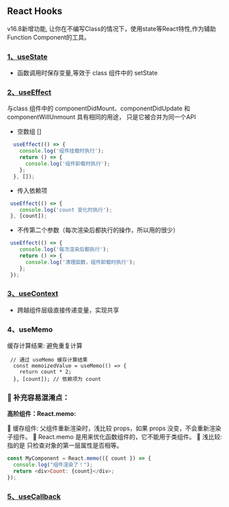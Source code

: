 ## React Hooks
v16.8新增功能, 让你在不编写Class的情况下，使用state等React特性,作为辅助Function Component的工具。

### [1、useState](https://github.com/yang1212/collection-about/issues/65)
* 函数调用时保存变量,等效于 class 组件中的 setState


### [2、useEffect](https://zh-hans.reactjs.org/docs/hooks-effect.html)

与class 组件中的 componentDidMount、componentDidUpdate 和 componentWillUnmount 具有相同的用途，
只是它被合并为同一个API

* 空数组 []
```javaScript
  useEffect(() => {
    console.log('组件挂载时执行');
    return () => {
      console.log('组件卸载时执行');
    };
  }, []);
```
* 传入依赖项
```javaScript
 useEffect(() => {
    console.log('count 变化时执行');
 }, [count]);
```

* 不传第二个参数（每次渲染后都执行的操作，所以用的很少）
````javaScript
 useEffect(() => {
    console.log('每次渲染后都执行');
    return () => {
      console.log('清理函数，组件卸载时执行');
    };
 });
````

### [3、useContext](https://github.com/yang1212/collection-about/issues/6)
* 跨越组件层级直接传递变量，实现共享

### 4、useMemo 
缓存计算结果: 避免重复计算
```
 // 通过 useMemo 缓存计算结果
  const memoizedValue = useMemo(() => {
    return count * 2;
  }, [count]); // 依赖项为 count
```
### 📍 补充容易混淆点：

**高阶组件：React.memo:** 

📌 缓存组件:  父组件重新渲染时，浅比较 props，如果 props 没变，不会重新渲染子组件。
📌 React.memo 是用来优化函数组件的，它不能用于类组件。
📌 浅比较:  指的是 只检查对象的第一层属性是否相等。

```javascript
const MyComponent = React.memo(({ count }) => {
  console.log("组件渲染了！");  
  return <div>Count: {count}</div>;
});
```

### [5、useCallback](https://github.com/yang1212/collection-about/issues/35)

<br/>

